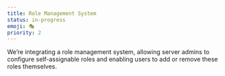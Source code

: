 ```yaml
---
title: Role Management System
status: in-progress
emoji: 🎭
priority: 2
---
```


We’re integrating a role management system, allowing server admins to configure self-assignable roles and enabling users to add or remove these roles themselves.